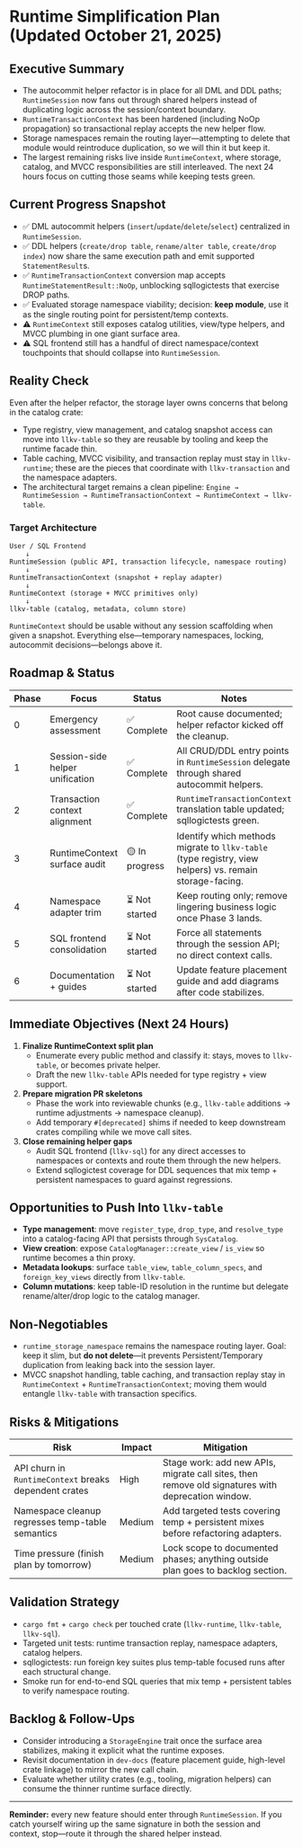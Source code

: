 # Runtime Simplification Plan (Updated October 21, 2025)

## Executive Summary
- The autocommit helper refactor is in place for all DML and DDL paths; `RuntimeSession` now fans out through shared helpers instead of duplicating logic across the session/context boundary.
- `RuntimeTransactionContext` has been hardened (including NoOp propagation) so transactional replay accepts the new helper flow.
- Storage namespaces remain the routing layer—attempting to delete that module would reintroduce duplication, so we will thin it but keep it.
- The largest remaining risks live inside `RuntimeContext`, where storage, catalog, and MVCC responsibilities are still interleaved. The next 24 hours focus on cutting those seams while keeping tests green.

## Current Progress Snapshot
- ✅ DML autocommit helpers (`insert`/`update`/`delete`/`select`) centralized in `RuntimeSession`.
- ✅ DDL helpers (`create/drop table`, `rename/alter table`, `create/drop index`) now share the same execution path and emit supported `StatementResult`s.
- ✅ `RuntimeTransactionContext` conversion map accepts `RuntimeStatementResult::NoOp`, unblocking sqllogictests that exercise DROP paths.
- ✅ Evaluated storage namespace viability; decision: **keep module**, use it as the single routing point for persistent/temp contexts.
- ⚠️ `RuntimeContext` still exposes catalog utilities, view/type helpers, and MVCC plumbing in one giant surface area.
- ⚠️ SQL frontend still has a handful of direct namespace/context touchpoints that should collapse into `RuntimeSession`.

## Reality Check
Even after the helper refactor, the storage layer owns concerns that belong in the catalog crate:
- Type registry, view management, and catalog snapshot access can move into `llkv-table` so they are reusable by tooling and keep the runtime facade thin.
- Table caching, MVCC visibility, and transaction replay must stay in `llkv-runtime`; these are the pieces that coordinate with `llkv-transaction` and the namespace adapters.
- The architectural target remains a clean pipeline: `Engine → RuntimeSession → RuntimeTransactionContext → RuntimeContext → llkv-table`.

### Target Architecture
```
User / SQL Frontend
    ↓
RuntimeSession (public API, transaction lifecycle, namespace routing)
    ↓
RuntimeTransactionContext (snapshot + replay adapter)
    ↓
RuntimeContext (storage + MVCC primitives only)
    ↓
llkv-table (catalog, metadata, column store)
```

`RuntimeContext` should be usable without any session scaffolding when given a snapshot. Everything else—temporary namespaces, locking, autocommit decisions—belongs above it.

## Roadmap & Status
| Phase | Focus                           | Status        | Notes                                                                                                   |
| ----- | ------------------------------- | ------------- | ------------------------------------------------------------------------------------------------------- |
| 0     | Emergency assessment            | ✅ Complete    | Root cause documented; helper refactor kicked off the cleanup.                                          |
| 1     | Session-side helper unification | ✅ Complete    | All CRUD/DDL entry points in `RuntimeSession` delegate through shared autocommit helpers.               |
| 2     | Transaction context alignment   | ✅ Complete    | `RuntimeTransactionContext` translation table updated; sqllogictests green.                             |
| 3     | RuntimeContext surface audit    | 🟡 In progress | Identify which methods migrate to `llkv-table` (type registry, view helpers) vs. remain storage-facing. |
| 4     | Namespace adapter trim          | ⏳ Not started | Keep routing only; remove lingering business logic once Phase 3 lands.                                  |
| 5     | SQL frontend consolidation      | ⏳ Not started | Force all statements through the session API; no direct context calls.                                  |
| 6     | Documentation + guides          | ⏳ Not started | Update feature placement guide and add diagrams after code stabilizes.                                  |

## Immediate Objectives (Next 24 Hours)
1. **Finalize RuntimeContext split plan**
   - Enumerate every public method and classify it: stays, moves to `llkv-table`, or becomes private helper.
   - Draft the new `llkv-table` APIs needed for type registry + view support.
2. **Prepare migration PR skeletons**
   - Phase the work into reviewable chunks (e.g., `llkv-table` additions → runtime adjustments → namespace cleanup).
   - Add temporary `#[deprecated]` shims if needed to keep downstream crates compiling while we move call sites.
3. **Close remaining helper gaps**
   - Audit SQL frontend (`llkv-sql`) for any direct accesses to namespaces or contexts and route them through the new helpers.
   - Extend sqllogictest coverage for DDL sequences that mix temp + persistent namespaces to guard against regressions.

## Opportunities to Push Into `llkv-table`
- **Type management**: move `register_type`, `drop_type`, and `resolve_type` into a catalog-facing API that persists through `SysCatalog`.
- **View creation**: expose `CatalogManager::create_view` / `is_view` so runtime becomes a thin proxy.
- **Metadata lookups**: surface `table_view`, `table_column_specs`, and `foreign_key_views` directly from `llkv-table`.
- **Column mutations**: keep table-ID resolution in the runtime but delegate rename/alter/drop logic to the catalog manager.

## Non-Negotiables
- `runtime_storage_namespace` remains the namespace routing layer. Goal: keep it slim, but **do not delete**—it prevents Persistent/Temporary duplication from leaking back into the session layer.
- MVCC snapshot handling, table caching, and transaction replay stay in `RuntimeContext` + `RuntimeTransactionContext`; moving them would entangle `llkv-table` with transaction specifics.

## Risks & Mitigations
| Risk                                                  | Impact | Mitigation                                                                                        |
| ----------------------------------------------------- | ------ | ------------------------------------------------------------------------------------------------- |
| API churn in `RuntimeContext` breaks dependent crates | High   | Stage work: add new APIs, migrate call sites, then remove old signatures with deprecation window. |
| Namespace cleanup regresses temp-table semantics      | Medium | Add targeted tests covering temp + persistent mixes before refactoring adapters.                  |
| Time pressure (finish plan by tomorrow)               | Medium | Lock scope to documented phases; anything outside plan goes to backlog section.                   |

## Validation Strategy
- `cargo fmt` + `cargo check` per touched crate (`llkv-runtime`, `llkv-table`, `llkv-sql`).
- Targeted unit tests: runtime transaction replay, namespace adapters, catalog helpers.
- sqllogictests: run foreign key suites plus temp-table focused runs after each structural change.
- Smoke run for end-to-end SQL queries that mix temp + persistent tables to verify namespace routing.

## Backlog & Follow-Ups
- Consider introducing a `StorageEngine` trait once the surface area stabilizes, making it explicit what the runtime exposes.
- Revisit documentation in `dev-docs` (feature placement guide, high-level crate linkage) to mirror the new call chain.
- Evaluate whether utility crates (e.g., tooling, migration helpers) can consume the thinner runtime surface directly.

---
**Reminder:** every new feature should enter through `RuntimeSession`. If you catch yourself wiring up the same signature in both the session and context, stop—route it through the shared helper instead.
